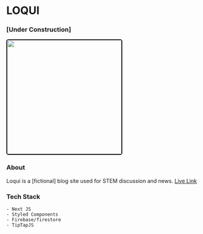 # LOQUI 

### [Under Construction]

<img src='https://imgur.com/tEIVP0s.png' height='300px' width='auto' style='border: 2px solid black; border-radius: 5px'/>

### About

Loqui is a [fictional] blog site used for STEM discussion and news. 
<a href='https://loqui-thenu-k.vercel.app/' target=''>Live Link</a>

### Tech Stack

    - Next JS
    - Styled Components
    - Firebase/firestore
    - TipTapJS